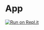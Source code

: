 # App

[![Run on Repl.it](https://repl.it/badge/github/Evila1ien/App)](https://repl.it/github/Evila1ien/App)
